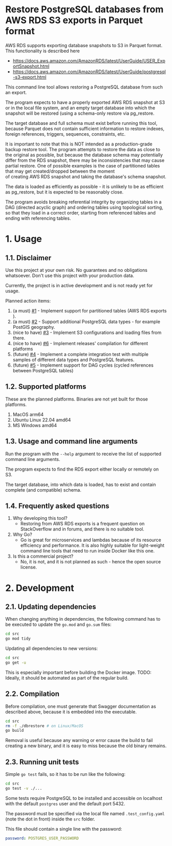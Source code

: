 # Restore PostgreSQL databases from AWS RDS S3 exports in Parquet format

AWS RDS supports exporting database snapshots to S3 in Parquet format.
This functionality is described here 

* https://docs.aws.amazon.com/AmazonRDS/latest/UserGuide/USER_ExportSnapshot.html
* https://docs.aws.amazon.com/AmazonRDS/latest/UserGuide/postgresql-s3-export.html

This command line tool allows restoring a PostgreSQL database from such an export.

The program expects to have a properly exported AWS RDS snapshot at S3 or in the local file system,
and an empty target database into which the snapshot will be restored (using a schema-only restore via pg_restore.

The target database and full schema must exist before running this tool, 
because Parquet does not contain sufficient information to restore indexes, 
foreign references, triggers, sequences, constraints, etc.

It is important to note that this is NOT intended as a production-grade backup restore tool. 
The program attempts to restore the data as close to the original as possible, but because the database schema
may potentially differ from the RDS snapshot, there may be inconsistencies that may cause partial restore.
One of possible examples is the case of partitioned tables that may get created/dropped between the moment  
of creating AWS RDS snapshot and taking the database's schema snapshot.

The data is loaded as efficiently as possible - it is unlikely to be as efficient as pg_restore, 
but it is expected to be reasonably close.

The program avoids breaking referential integrity by organizing tables in a DAG (directed acyclic graph) 
and ordering tables using topological sorting, so that they load in a correct order, 
starting from referenced tables and ending with referencing tables.

# 1. Usage

## 1.1. Disclaimer

Use this project at your own risk. 
No guarantees and no obligations whatsoever.
Don't use this project with your production data.

Currently, the project is in active development and is not ready yet for usage.

Planned action items:

1. (a must) [#1](https://github.com/Andrew-Schetinin/rds-s3-export-to-pg/issues/1) - Implement support for partitioned tables (AWS RDS exports ).
2. (a must) [#2](https://github.com/Andrew-Schetinin/rds-s3-export-to-pg/issues/2) - Support additional PostgreSQL data types - for example PostGIS geography.
3. (nice to have) [#3](https://github.com/Andrew-Schetinin/rds-s3-export-to-pg/issues/3) - Implement S3 configurations and loading files from there.
4. (nice to have) [#6](https://github.com/Andrew-Schetinin/rds-s3-export-to-pg/issues/6) - Implement releases' compilation for different platforms
5. (future) [#4](https://github.com/Andrew-Schetinin/rds-s3-export-to-pg/issues/4) - Implement a complete integration test with multiple samples of different data types and PostgreSQL features.
6. (future) [#5](https://github.com/Andrew-Schetinin/rds-s3-export-to-pg/issues/5) - Implement support for DAG cycles (cycled references between PostgreSQL tables)

## 1.2. Supported platforms

These are the planned platforms.
Binaries are not yet built for those platforms.

1. MacOS arm64
2. Ubuntu Linux 22.04 amd64
3. MS Windows amd64

## 1.3. Usage and command line arguments

Run the program with the `--help` argument to receive the list of supported command line arguments.

The program expects to find the RDS export either locally or remotely on S3.

The target database, into which data is loaded, has to exist and contain complete (and compatible) schema.

## 1.4. Frequently asked questions

1. Why developing this tool?
   * Restoring from AWS RDS exports is a frequent question on StackOverflow and in forums, 
   and there is no suitable tool.  
2. Why Go?
   * Go is great for microservices and lambdas because of its resource efficiency and performance. 
   It is also highly suitable for light-weight command line tools that need to run inside Docker like this one.
3. Is this a commercial project?
   * No, it is not, and it is not planned as such - hence the open source license.

# 2. Development

## 2.1. Updating dependencies

When changing anything in dependencies, the following command has to be executed 
to update the `go.mod` and `go.sum` files:

```bash
cd src
go mod tidy
```

Updating all dependencies to new versions:

```bash
cd src
go get -u
```

This is especially important before building the Docker image.
TODO: Ideally, it should be automated as part of the regular build.

## 2.2. Compilation

Before compilation, one must generate that Swagger documentation as described above, 
because it is embedded into the executable.

```bash
cd src
rm -f ./dbrestore # on Linux/MacOS  
go build
```

Removal is useful because any warning or error cause the build to fail creating a new binary, 
and it is easy to miss because the old binary remains.

## 2.3. Running unit tests

Simple `go test` fails, so it has to be run like the following:

```bash
cd src
go test -v ./...
```

Some tests require PostgreSQL to be installed and accessible on localhost with the default `postgres` user
and the default port 5432. 

The password must be specified via the local file 
named `.test_config.yaml` (note the dot in front) inside the `src` folder.

This file should contain a single line with the password:

```yaml
password: POSTGRES_USER_PASSWORD 
```
